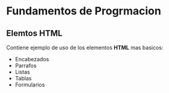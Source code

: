 # Fundamentos de Progrmacion 

## Elemtos HTML 

Contiene ejemplo de uso de los elementos **HTML** mas basicos: 

- Encabezados
- Parrafos 
- Listas
- Tablas
- Formularios 